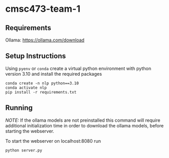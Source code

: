 # cmsc473-team-1

## Requirements
Ollama: https://ollama.com/download

## Setup Instructions
Using `pyenv` or `conda` create a virtual python environment with python version 3.10 and install the required packages
```
conda create -n nlp python==3.10
conda activate nlp
pip install -r requirements.txt
```

## Running
*NOTE:* If the ollama models are not preinstalled this command will require additional initialization time in order to download the ollama models, before starting the webserver.

To start the webserver on localhost:8080 run
```
python server.py
```


